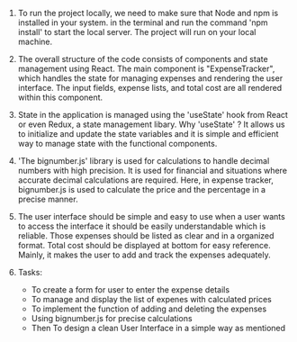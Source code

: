 1. To run the project locally, we need to make sure that Node and npm is installed in your system.
in the terminal and run the command 'npm install' to start the local server. The project will run on your local machine.

2. The overall structure of the code consists of components and state management using React. The main component is "ExpenseTracker", which handles the state for managing expenses and rendering the user interface. The input fields, expense lists, and total cost are all rendered within this component.

3. State in the application is managed using the 'useState' hook from React or even Redux, a state management libary. Why 'useState' ? It allows us to initialize and update the state variables and it is simple and efficient way to manage state with the functional components.

4. 'The bignumber.js' library is used for calculations to handle decimal numbers with high precision. It is used for financial and situations where accurate decimal calculations are required. Here, in expense tracker, bignumber.js is used to calculate the price and the percentage in a precise manner.

5. The user interface should be simple and easy to use when a user wants to access the interface it should be easily understandable which is reliable. Those expenses should be listed as clear and in a organized format. Total cost should be displayed at bottom for easy reference. Mainly, it makes the user to add and track the expenses adequately.

6. Tasks:
    - To create a form for user to enter the expense details
    - To manage and  display the list of expenes with calculated prices
    - To implement the function of adding and deleting the expenses
    - Using bignumber.js for precise calculations
    - Then To design a clean User Interface in a simple way as mentioned
